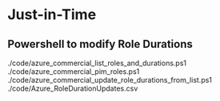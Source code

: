 # Just-in-Time

## Powershell to modify Role Durations
./code/azure_commercial_list_roles_and_durations.ps1  
./code/azure_commercial_pim_roles.ps1  
./code/azure_commercial_update_role_durations_from_list.ps1  
./code/Azure_RoleDurationUpdates.csv  


